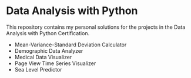 # Data Analysis with Python

This repository contains my personal solutions for the projects in the Data Analysis with Python Certification.

- Mean-Variance-Standard Deviation Calculator
- Demographic Data Analyzer
- Medical Data Visualizer
- Page View Time Series Visualizer
- Sea Level Predictor
